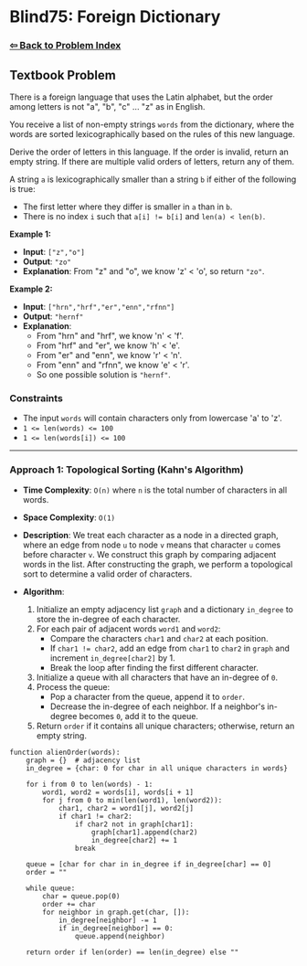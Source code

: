 # Blind75: Foreign Dictionary

### [⇦ Back to Problem Index](../../index.md)

## Textbook Problem

There is a foreign language that uses the Latin alphabet, but the order among letters is not "a", "b", "c" ... "z" as in English.

You receive a list of non-empty strings `words` from the dictionary, where the words are sorted lexicographically based on the rules of this new language.

Derive the order of letters in this language. If the order is invalid, return an empty string. If there are multiple valid orders of letters, return any of them.

A string `a` is lexicographically smaller than a string `b` if either of the following is true:

-   The first letter where they differ is smaller in `a` than in `b`.
-   There is no index `i` such that `a[i] != b[i]` and `len(a) < len(b)`.

**Example 1:**

-   **Input**: `["z","o"]`
-   **Output**: `"zo"`
-   **Explanation**: From "z" and "o", we know 'z' < 'o', so return `"zo"`.

**Example 2:**

-   **Input**: `["hrn","hrf","er","enn","rfnn"]`
-   **Output**: `"hernf"`
-   **Explanation**:
    -   From "hrn" and "hrf", we know 'n' < 'f'.
    -   From "hrf" and "er", we know 'h' < 'e'.
    -   From "er" and "enn", we know 'r' < 'n'.
    -   From "enn" and "rfnn", we know 'e' < 'r'.
    -   So one possible solution is `"hernf"`.

### Constraints

-   The input `words` will contain characters only from lowercase 'a' to 'z'.
-   `1 <= len(words) <= 100`
-   `1 <= len(words[i]) <= 100`

---

### Approach 1: Topological Sorting (Kahn's Algorithm)

-   **Time Complexity**: `O(n)` where `n` is the total number of characters in all words.
-   **Space Complexity**: `O(1)`
-   **Description**: We treat each character as a node in a directed graph, where an edge from node `u` to node `v` means that character `u` comes before character `v`. We construct this graph by comparing adjacent words in the list. After constructing the graph, we perform a topological sort to determine a valid order of characters.
-   **Algorithm**:

    1. Initialize an empty adjacency list `graph` and a dictionary `in_degree` to store the in-degree of each character.
    2. For each pair of adjacent words `word1` and `word2`:
        - Compare the characters `char1` and `char2` at each position.
        - If `char1 != char2`, add an edge from `char1` to `char2` in `graph` and increment `in_degree[char2]` by 1.
        - Break the loop after finding the first different character.
    3. Initialize a queue with all characters that have an in-degree of `0`.
    4. Process the queue:
        - Pop a character from the queue, append it to `order`.
        - Decrease the in-degree of each neighbor. If a neighbor's in-degree becomes `0`, add it to the queue.
    5. Return `order` if it contains all unique characters; otherwise, return an empty string.

```pseudo
function alienOrder(words):
    graph = {}  # adjacency list
    in_degree = {char: 0 for char in all unique characters in words}

    for i from 0 to len(words) - 1:
        word1, word2 = words[i], words[i + 1]
        for j from 0 to min(len(word1), len(word2)):
            char1, char2 = word1[j], word2[j]
            if char1 != char2:
                if char2 not in graph[char1]:
                    graph[char1].append(char2)
                    in_degree[char2] += 1
                break

    queue = [char for char in in_degree if in_degree[char] == 0]
    order = ""

    while queue:
        char = queue.pop(0)
        order += char
        for neighbor in graph.get(char, []):
            in_degree[neighbor] -= 1
            if in_degree[neighbor] == 0:
                queue.append(neighbor)

    return order if len(order) == len(in_degree) else ""
```
